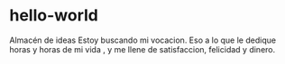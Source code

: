 # hello-world
Almacén de ideas
Estoy buscando mi vocacion. Eso a lo que le dedique horas y horas de mi vida , y me llene de
satisfaccion, felicidad y dinero. 
